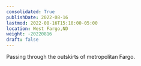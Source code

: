 ```yaml
---
consolidated: True
publishDate: 2022-08-16
lastmod: 2022-08-16T15:10:00-05:00
location: West Fargo,ND
weight: -20220816
draft: false
---
```

Passing through the outskirts of metropolitan Fargo.
 